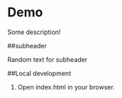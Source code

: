 # Demo

Some description!


##subheader

Random text for subheader

##Local development 
1. Open index.html in your browser.